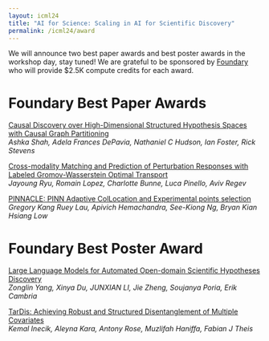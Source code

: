 ```yaml
---
layout: icml24
title: "AI for Science: Scaling in AI for Scientific Discovery"
permalink: /icml24/award
---
```


We will announce two best paper awards and best poster awards in the workshop day, stay tuned! We are grateful to be sponsored by [Foundary](https://www.mlfoundry.com/) who will provide $2.5K compute credits for each award.

# Foundary Best Paper Awards

[Causal Discovery over High-Dimensional Structured Hypothesis Spaces with Causal Graph Partitioning](https://openreview.net/forum?id=X8KtFGMD6l)<br>
*Ashka Shah, Adela Frances DePavia, Nathaniel C Hudson, Ian Foster, Rick Stevens*

[Cross-modality Matching and Prediction of Perturbation Responses with Labeled Gromov-Wasserstein Optimal Transport](https://openreview.net/forum?id=CoPBNyCrsM)<br>
*Jayoung Ryu, Romain Lopez, Charlotte Bunne, Luca Pinello, Aviv Regev*

[PINNACLE: PINN Adaptive ColLocation and Experimental points selection](https://openreview.net/forum?id=BbyOaDBuWy)<br>
*Gregory Kang Ruey Lau, Apivich Hemachandra, See-Kiong Ng, Bryan Kian Hsiang Low*


# Foundary Best Poster Award 

[Large Language Models for Automated Open-domain Scientific Hypotheses Discovery](https://openreview.net/forum?id=yjYr8X05u1)<br>
*Zonglin Yang, Xinya Du, JUNXIAN LI, Jie Zheng, Soujanya Poria, Erik Cambria*

[TarDis: Achieving Robust and Structured Disentanglement of Multiple Covariates](https://openreview.net/forum?id=unRAZLGEFd)<br>
*Kemal Inecik, Aleyna Kara, Antony Rose, Muzlifah Haniffa, Fabian J Theis*

